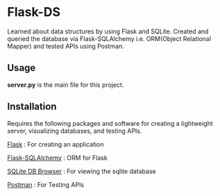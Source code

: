 # Flask-DS

Learned about data structures by using Flask and SQLite. Created and queried the database via Flask-SQLAlchemy i.e. ORM(Object Relational Mapper) and tested APIs using Postman.

## Usage

**server.py** is the main file for this project.

## Installation

Requires the following packages and software for creating a lightweight server, visualizing databases, and testing APIs. 

[Flask](https://flask.palletsprojects.com/en/3.0.x/installation/) : For creating an application

[Flask-SQLAlchemy](https://flask-sqlalchemy.palletsprojects.com/en/3.1.x/) : ORM for Flask

[SQLite DB Browser](https://sqlitebrowser.org/) : For viewing the sqlite database

[Postman](https://www.postman.com/downloads/) : For Testing APIs
